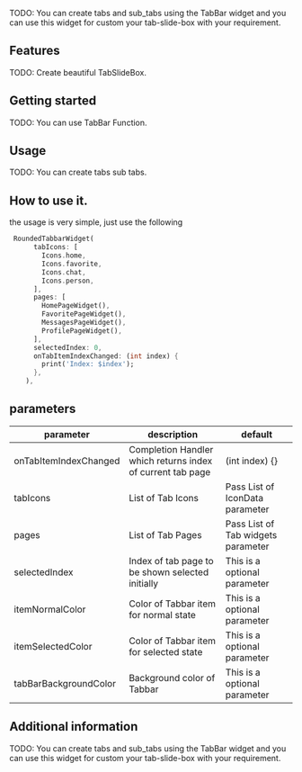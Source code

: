 <!-- 
This README describes the package. If you publish this package to pub.dev,
this README's contents appear on the landing page for your package.

For information about how to write a good package README, see the guide for
[writing package pages](https://dart.dev/guides/libraries/writing-package-pages). 

For general information about developing packages, see the Dart guide for
[creating packages](https://dart.dev/guides/libraries/create-library-packages)
and the Flutter guide for
[developing packages and plugins](https://flutter.dev/developing-packages). 
-->

TODO: You can create tabs and sub_tabs using the TabBar widget and you can use this widget for custom your tab-slide-box with your requirement.

## Features

TODO: Create beautiful TabSlideBox.

## Getting started

TODO: You can use TabBar Function.

## Usage

TODO: You can create tabs sub tabs. 

##  How to use it.

the usage is very simple, just use the following

```dart
 RoundedTabbarWidget(
      tabIcons: [
        Icons.home,
        Icons.favorite,
        Icons.chat,
        Icons.person,
      ],
      pages: [
        HomePageWidget(),
        FavoritePageWidget(),
        MessagesPageWidget(),
        ProfilePageWidget(),
      ],
      selectedIndex: 0,
      onTabItemIndexChanged: (int index) {
        print('Index: $index');
      },
    ),
```

## parameters

| parameter                  | description                                                                           | default                                                                                                                                                                               |
| -------------------------- | ------------------------------------------------------------------------------------- | ------------------------------------------------------------------------------------------------------------------------------------------------------------------------------------- |
| onTabItemIndexChanged                       | Completion Handler which returns index of current tab page                                                                  |     (int index) {}                                                                                                                                                                              |
| tabIcons          | List of Tab Icons                                            | Pass List of IconData parameter                                                                                                                                                    |
| pages          | List of Tab Pages                                            | Pass List of Tab widgets parameter                                                                                                                                                    |
| selectedIndex          | Index of tab page to be shown selected initially                                            | This is a optional parameter                                                                                                                                                    |
| itemNormalColor          | Color of Tabbar item for normal state                                            | This is a optional parameter                                                                                                                                                    |
| itemSelectedColor          | Color of Tabbar item for selected state                                            | This is a optional parameter                                                                                                                                                    |
| tabBarBackgroundColor          | Background color of Tabbar                                            | This is a optional parameter                                                                                                                                                    |

## Additional information

TODO: You can create tabs and sub_tabs using the TabBar widget and you can use this widget for custom your tab-slide-box with your requirement.
